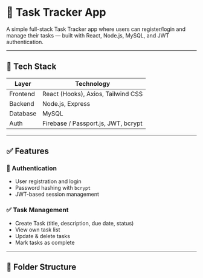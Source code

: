 # 📝 Task Tracker App

A simple full-stack Task Tracker app where users can register/login and manage their tasks — built with React, Node.js, MySQL, and JWT authentication.

---

## 🚀 Tech Stack

| Layer     | Technology             |
|-----------|------------------------|
| Frontend  | React (Hooks), Axios, Tailwind CSS |
| Backend   | Node.js, Express       |
| Database  | MySQL                  |
| Auth      | Firebase / Passport.js, JWT, bcrypt |

---

## ✅ Features

### 🔐 Authentication
- User registration and login
- Password hashing with `bcrypt`
- JWT-based session management

### ✅ Task Management
- Create Task (title, description, due date, status)
- View own task list
- Update & delete tasks
- Mark tasks as complete

---

## 📁 Folder Structure


